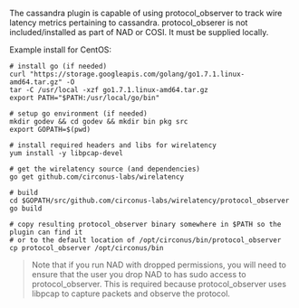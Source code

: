 The cassandra plugin is capable of using protocol_observer to track wire latency metrics pertaining to cassandra. protocol_obserer is not included/installed as part of NAD or COSI. It must be supplied locally.

Example install for CentOS:

```
# install go (if needed)
curl "https://storage.googleapis.com/golang/go1.7.1.linux-amd64.tar.gz" -O
tar -C /usr/local -xzf go1.7.1.linux-amd64.tar.gz
export PATH="$PATH:/usr/local/go/bin"

# setup go environment (if needed)
mkdir godev && cd godev && mkdir bin pkg src
export GOPATH=$(pwd)

# install required headers and libs for wirelatency
yum install -y libpcap-devel

# get the wirelatency source (and dependencies)
go get github.com/circonus-labs/wirelatency

# build
cd $GOPATH/src/github.com/circonus-labs/wirelatency/protocol_observer
go build

# copy resulting protocol_observer binary somewhere in $PATH so the plugin can find it
# or to the default location of /opt/circonus/bin/protocol_observer
cp protocol_observer /opt/circonus/bin
```

> Note that if you run NAD with dropped permissions, you will need to ensure that the user you drop NAD to has sudo access to protocol_observer.  This is required because protocol_observer uses libpcap to capture packets and observe the protocol.
